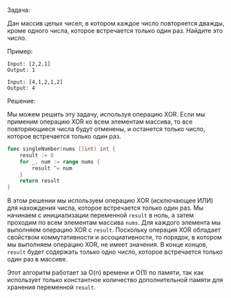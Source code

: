 Задача:

Дан массив целых чисел, в котором каждое число повторяется дважды, кроме одного числа, которое встречается только один раз. Найдите это число.

Пример:

```
Input: [2,2,1]
Output: 1

Input: [4,1,2,1,2]
Output: 4
```

Решение:

Мы можем решить эту задачу, используя операцию XOR. Если мы применим операцию XOR ко всем элементам массива, то все повторяющиеся числа будут отменены, и останется только число, которое встречается только один раз.

```go
func singleNumber(nums []int) int {
    result := 0
    for _, num := range nums {
        result ^= num
    }
    return result
}
```

В этом решении мы используем операцию XOR (исключающее ИЛИ) для нахождения числа, которое встречается только один раз. Мы начинаем с инициализации переменной `result` в ноль, а затем проходим по всем элементам массива `nums`. Для каждого элемента мы выполняем операцию XOR с `result`. Поскольку операция XOR обладает свойством коммутативности и ассоциативности, то порядок, в котором мы выполняем операцию XOR, не имеет значения. В конце концов, `result` будет содержать только одно число, которое встречается только один раз в массиве.

Этот алгоритм работает за O(n) времени и O(1) по памяти, так как использует только константное количество дополнительной памяти для хранения переменной `result`.
